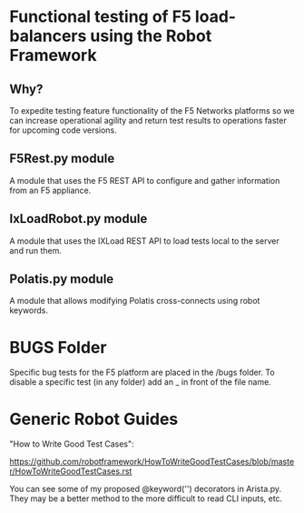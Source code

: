 # Functional testing of F5 load-balancers using the Robot Framework

## Why?

To expedite testing feature functionality of the F5 Networks platforms so we can
increase operational agility and return test results to operations faster for upcoming
code versions.

## F5Rest.py module

A module that uses the F5 REST API to configure and gather information from an F5 appliance.

## IxLoadRobot.py module

A module that uses the IXLoad REST API to load tests local to the server and run them.

## Polatis.py module

A module that allows modifying Polatis cross-connects using robot keywords.

# BUGS Folder

Specific bug tests for the F5 platform are placed in the /bugs folder.
To disable a specific test (in any folder) add an _ in front of the file name.

# Generic Robot Guides

"How to Write Good Test Cases":

https://github.com/robotframework/HowToWriteGoodTestCases/blob/master/HowToWriteGoodTestCases.rst

You can see some of my proposed @keyword('') decorators in Arista.py.
They may be a better method to the more difficult to read CLI inputs, etc.